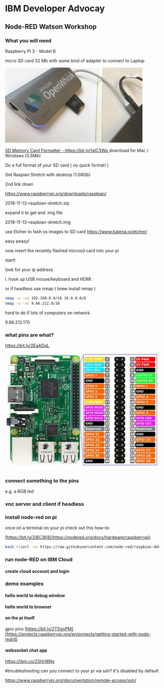 # IBM Developer Advocay
## Node-RED Watson Workshop

### What you will need

 Raspberry Pi 3 - Model B

micro SD card 32 Mb
with some kind of adapter to connect to Laptop

![sd adapter](./resources/images/usb-c-adapter-hooke.gif)

 [SD Memory Card Formatter  - https://bit.ly/1alC3Wp ](https://www.sdcard.org/downloads/formatter_4/)
 download for Mac / Windows (3.5Mb)

 Do a full format of your SD card ( no quick format! )

 Get Raspian Stretch with desktop (1.08Gb)

 2nd link down

 https://www.raspberrypi.org/downloads/raspbian/

2018-11-13-raspbian-stretch.zip

expand it to get and .img file

2018-11-13-raspbian-stretch.img

use Etcher to fash os images to SD card
https://www.balena.io/etcher/

easy peasy!

now insert the recently flashed microsd card into your pi 

start!

look for your ip address

l. hook up USB mouse/keyboard and HDMI

or if headless use nmap ( brew install nmap )

```sh
nmap -v -sn 192.168.0.0/16 10.0.0.0/8
nmap -v -sn 9.66.212.0/16 
```
hard to do if lots of computers on network

9.66.212.170

### what pins are what?
https://bit.ly/2EaADqL
![pins on Pi 3 model B](./resources/images/mobilefish-build-lora-gateway-using-raspberry-pi-3-model-b-and-rpi-3-pins.jpg)

### connect something to the pins
e.g. a RGB led
### vnc server and client if headless


### install node-red on pi
once on a terminal on your pi check out this how-to:

[https://bit.ly/2i8C3K8](https://nodered.org/docs/hardware/raspberrypi)

```sh
bash <(curl -sL https://raw.githubusercontent.com/node-red/raspbian-deb-package/master/resources/update-nodejs-and-nodered)

```




### run node-RED on IBM Cloud
#### create cloud account and login

### demo examples

#### hello world to debug window

#### hello world to browser

#### on the pi itself
gpio pins
[https://bit.ly/2TSgnPM](https://projects.raspberrypi.org/en/projects/getting-started-with-node-red/4)

#### websocket chat app
https://ibm.co/2SHrWNy

#troubleshooting
can you connect to your pi via ssh? it's disabled by default

https://www.raspberrypi.org/documentation/remote-access/ssh/

